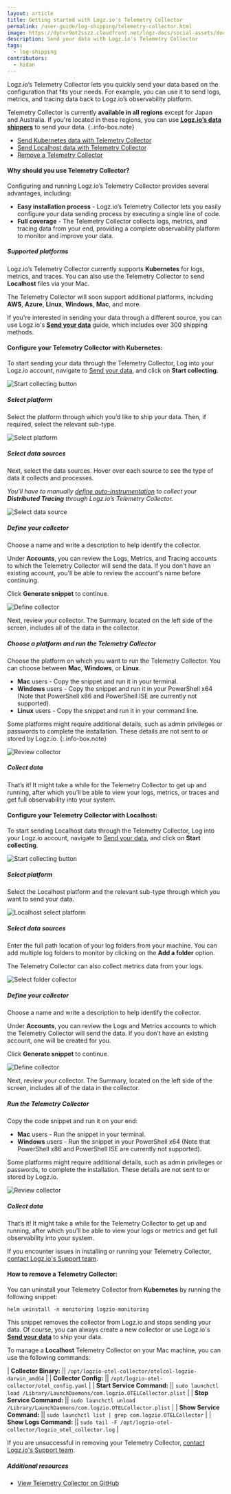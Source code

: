 ```yaml
---
layout: article
title: Getting started with Logz.io's Telemetry Collector
permalink: /user-guide/log-shipping/telemetry-collector.html
image: https://dytvr9ot2sszz.cloudfront.net/logz-docs/social-assets/docs-social.jpg
description: Send your data with Logz.io's Telemetry Collector
tags:
  - log-shipping
contributors:
  - hidan
---
```


Logz.io’s Telemetry Collector lets you quickly send your data based on the configuration that fits your needs. For example, you can use it to send logs, metrics, and tracing data back to Logz.io’s observability platform.

Telemetry Collector is currently **available in all regions** except for Japan and Australia. If you're located in these regions, you can use **[Logz.io’s data shippers](https://app.logz.io/#/dashboard/send-your-data/collection?tag=all&collection=all)** to send your data.
{:.info-box.note}

* [Send Kubernetes data with Telemetry Collector](/user-guide/log-shipping/telemetry-collector.html#configure-your-telemetry-collector-with-kubernetes)
* [Send Localhost data with Telemetry Collector](/user-guide/log-shipping/telemetry-collector.html#configure-your-telemetry-collector-with-localhost)
* [Remove a Telemetry Collector](/user-guide/log-shipping/telemetry-collector.html#how-to-remove-a-telemetry-collector)


#### Why should you use Telemetry Collector?

Configuring and running Logz.io’s Telemetry Collector provides several advantages, including:

* **Easy installation process** - Logz.io’s Telemetry Collector lets you easily configure your data sending process by executing a single line of code.
* **Full coverage** - The Telemetry Collector collects logs, metrics, and tracing data from your end, providing a complete observability platform to monitor and improve your data.

##### Supported platforms

Logz.io’s Telemetry Collector currently supports **Kubernetes** for logs, metrics, and traces. You can also use the Telemetry Collector to send **Localhost** files via your Mac. 

The Telemetry Collector will soon support additional platforms, including **AWS**, **Azure**, **Linux**, **Windows**, **Mac**, and more.

If you're interested in sending your data through a different source, you can use Logz.io's **[Send your data](https://app.logz.io/#/dashboard/send-your-data/collection?tag=all&collection=all)** guide, which includes over 300 shipping methods.


#### Configure your Telemetry Collector with Kubernetes:

<!--Only account admins can configure and send data to Logz.io
{:.info-box.note} -->

To start sending your data through the Telemetry Collector, Log into your Logz.io account, navigate to [Send your data](https://app.logz.io/#/dashboard/send-your-data), and click on **Start collecting**.


![Start collecting button](https://dytvr9ot2sszz.cloudfront.net/logz-docs/telemetry-agent/send-data-collector.png)


<div class="tasklist">

##### Select platform


Select the platform through which you’d like to ship your data. Then, if required, select the relevant sub-type.

![Select platform](https://dytvr9ot2sszz.cloudfront.net/logz-docs/telemetry-agent/telemetry-collector-main-aug22.png)

##### Select data sources

Next, select the data sources. Hover over each source to see the type of data it collects and processes.

*You'll have to manually [define auto-instrumentation](https://docs.logz.io/user-guide/distributed-tracing/tracing-instrumentation) to collect your **Distributed Tracing** through Logz.io’s Telemetry Collector.*

![Select data source](https://dytvr9ot2sszz.cloudfront.net/logz-docs/telemetry-agent/telemetry-step-2.png)

##### Define your collector

Choose a name and write a description to help identify the collector. 

Under **Accounts**, you can review the Logs, Metrics, and Tracing accounts to which the Telemetry Collector will send the data. If you don't have an existing account, you'll be able to review the account's name before continuing.

Click **Generate snippet** to continue.

![Define collector](https://dytvr9ot2sszz.cloudfront.net/logz-docs/telemetry-agent/telemetry-step-3.png)

Next, review your collector. The Summary, located on the left side of the screen, includes all of the data in the collector.

##### Choose a platform and run the Telemetry Collector

Choose the platform on which you want to run the Telemetry Collector. You can choose between **Mac**, **Windows**, or **Linux**. 

* **Mac** users - Copy the snippet and run it in your terminal.
* **Windows** users - Copy the snippet and run it in your PowerShell x64 (Note that PowerShell x86 and PowerShell ISE are currently not supported).
* **Linux** users - Copy the snippet and run it in your command line.

Some platforms might require additional details, such as admin privileges or passwords to complete the installation. These details are not sent to or stored by Logz.io.
{:.info-box.note}

![Review collector](https://dytvr9ot2sszz.cloudfront.net/logz-docs/telemetry-agent/telemetry-snippet-last-step.png)

##### Collect data

That’s it! It might take a while for the Telemetry Collector to get up and running, after which you’ll be able to view your logs, metrics, or traces and get full observability into your system.

</div>

#### Configure your Telemetry Collector with Localhost:

<div class="tasklist">

To start sending Localhost data through the Telemetry Collector, Log into your Logz.io account, navigate to [Send your data](https://app.logz.io/#/dashboard/send-your-data), and click on **Start collecting**.


![Start collecting button](https://dytvr9ot2sszz.cloudfront.net/logz-docs/telemetry-agent/send-data-collector.png)


##### Select platform

Select the Localhost platform and the relevant sub-type through which you want to send your data.

![Localhost select platform](https://dytvr9ot2sszz.cloudfront.net/logz-docs/telemetry-agent/tc-select-localhost.png)

##### Select data sources

Enter the full path location of your log folders from your machine. You can add multiple log folders to monitor by clicking on the **Add a folder** option.

The Telemetry Collector can also collect metrics data from your logs.

![Select folder collector](https://dytvr9ot2sszz.cloudfront.net/logz-docs/telemetry-agent/log-location.png)

##### Define your collector

Choose a name and write a description to help identify the collector. 

Under **Accounts**, you can review the Logs and Metrics accounts to which the Telemetry Collector will send the data. If you don’t have an existing account, one will be created for you.

Click **Generate snippet** to continue.

![Define collector](https://dytvr9ot2sszz.cloudfront.net/logz-docs/telemetry-agent/define-collector-localhost.png)

Next, review your collector. The Summary, located on the left side of the screen, includes all of the data in the collector.

##### Run the Telemetry Collector

Copy the code snippet and run it on your end:

* **Mac** users - Run the snippet in your terminal.
* **Windows** users - Run the snippet in your PowerShell x64 (Note that PowerShell x86 and PowerShell ISE are currently not supported).

Some platforms might require additional details, such as admin privileges or passwords, to complete the installation. These details are not sent to or stored by Logz.io.

![Review collector](https://dytvr9ot2sszz.cloudfront.net/logz-docs/telemetry-agent/collector-localhost-finish.png)

##### Collect data

That’s it! It might take a while for the Telemetry Collector to get up and running, after which you’ll be able to view your logs or metrics and get full observability into your system.

</div>

If you encounter issues in installing or running your Telemetry Collector, [contact Logz.io's Support team](mailto:help@logz.io).


#### How to remove a Telemetry Collector:

You can uninstall your Telemetry Collector from **Kubernetes** by running the following snippet:

`helm uninstall -n monitoring logzio-monitoring`

This snippet removes the collector from Logz.io and stops sending your data. Of course, you can always create a new collector or use Logz.io's **[Send your data](https://app.logz.io/#/dashboard/send-your-data)** to ship your data.

To manage a **Localhost** Telemetry Collector on your Mac machine, you can use the following commands:

| **Collector Binary:** || `/opt/logzio-otel-collector/otelcol-logzio-darwin_amd64` |
| **Collector Config:** || `/opt/logzio-otel-collector/otel_config.yaml` |
| **Start Service Command:** || `sudo launchctl load /Library/LaunchDaemons/com.logzio.OTELCollector.plist` |
| **Stop Service Command:** || `sudo launchctl unload /Library/LaunchDaemons/com.logzio.OTELCollector.plist` |
| **Show Service Command:** || `sudo launchctl list | grep com.logzio.OTELCollector` |
| **Show Logs Command:** || `sudo tail -F /opt/logzio-otel-collector/logzio_otel_collector.log` |


If you are unsuccessful in removing your Telemetry Collector, [contact Logz.io's Support team](mailto:help@logz.io).


##### Additional resources

* [View Telemetry Collector on GitHub](https://github.com/logzio/logzio-agent-manifest)